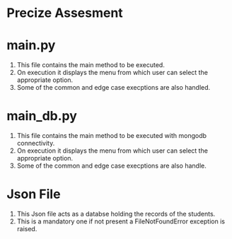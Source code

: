 # Precize Assesment

# main.py

1) This file contains the main method to be executed.
2) On execution it displays the menu from which user can select the appropriate option.
3) Some of the common and edge case execptions are also handled.

# main_db.py

1) This file contains the main method to be executed with mongodb connectivity.
2) On execution it displays the menu from which user can select the appropriate option.
3) Some of the common and edge case execptions are also handle.

# Json File

1) This Json file acts as a databse holding the records of the students.
2) This is a mandatory one if not present a FileNotFoundError exception is raised.





